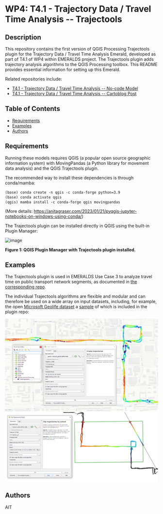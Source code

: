 # WP4: T4.1 - Trajectory Data / Travel Time Analysis -- Trajectools

## Description

This repository contains the first version of QGIS Processing Trajectools plugin for the Trajectory Data / Travel Time Analysis Emerald, developed as part of T4.1 of WP4 within EMERALDS project. 
The Trajectools plugin adds trajectory analysis algorithms to the QGIS Processing toolbox. 
This README provides essential information for setting up this Emerald.

Related repositories include:
* [T4.1 - Trajectory Data / Travel Time Analysis -- No-code Model](https://github.com/emeralds-horizon/UC3-traveltime-analytics)
* [T4.1 - Trajectory Data / Travel Time Analysis -- Cartoblog Post](https://github.com/emeralds-horizon/Cartoblog)

## Table of Contents

* [Requirements](#requirements)
* [Examples](#examples)
* [Authors](#authors)



## Requirements
Running these models requires QGIS (a popular open source geographic information system) with MovingPandas (a Python library for movement data analysis) and the QGIS Trajectools plugin.

The recommended way to install these dependencies is through conda/mamba:

```
(base) conda create -n qgis -c conda-forge python=3.9 
(base) conda activate qgis
(qgis) mamba install -c conda-forge qgis movingpandas
```

(More details: https://anitagraser.com/2023/01/21/pyqgis-jupyter-notebooks-on-windows-using-conda/)

The Trajectools plugin can be installed directly in QGIS using the built-in Plugin Manager:

![image](https://github.com/emeralds-horizon/UC3-traveltime-analytics/assets/590385/9f6cdb53-f2b3-4f2f-82cf-923d3b61341f)

**Figure 1: QGIS Plugin Manager with Trajectools plugin installed.**


## Examples
The Trajectools plugin is used in EMERALDS Use Case 3 to analyze travel time on public transport network segments, as documented in [the corresponding repo](https://github.com/emeralds-horizon/UC3-traveltime-analytics).

The individual Trajectools algorithms are flexible and modular and can therefore be used on a wide array on input datasets, including, for example, the open [Microsoft Geolife dataset](http://research.microsoft.com/en-us/downloads/b16d359d-d164-469e-9fd4-daa38f2b2e13/) a [sample](https://github.com/emeralds-horizon/trajectools-qgis/tree/main/sample_data) of which is included in the plugin repo:

![Trajectools screenshot](screenshots/trajectools.PNG)
![Trajectools clipping screenshot](screenshots/trajectools2.PNG)


## Authors
AIT

